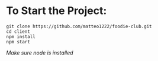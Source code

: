 # To Start the Project:
```
git clone https://github.com/matteo1222/foodie-club.git
cd client
npm install
npm start
```
*Make sure node is installed*
